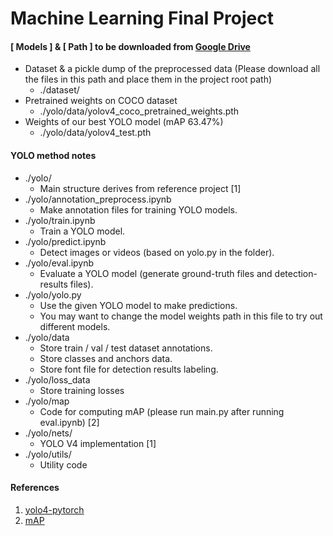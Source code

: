 # Machine Learning Final Project

#### **[ Models ] & [ Path ] to be downloaded from [Google Drive](https://drive.google.com/drive/folders/1FCbOwFw94OynbKCR_3kjpEV4_5si5VkP?usp=sharing)**
 - Dataset & a pickle dump of the preprocessed data (Please download all the files in this path and place them in the project root path)
    *   ./dataset/
 - Pretrained weights on COCO dataset
    *   ./yolo/data/yolov4_coco_pretrained_weights.pth
 - Weights of our best YOLO model (mAP 63.47%)
    *   ./yolo/data/yolov4_test.pth

#### **YOLO method notes**
 - ./yolo/
    * Main structure derives from reference project [1]
 - ./yolo/annotation_preprocess.ipynb
    *  Make annotation files for training YOLO models.
 - ./yolo/train.ipynb
    *  Train a YOLO model.
 - ./yolo/predict.ipynb
    *  Detect images or videos (based on yolo.py in the folder).
 - ./yolo/eval.ipynb
    *  Evaluate a YOLO model (generate ground-truth files and detection-results files).
 - ./yolo/yolo.py
    * Use the given YOLO model to make predictions.
    * You may want to change the model weights path in this file to try out different models.
 - ./yolo/data
    * Store train / val / test dataset annotations.
    * Store classes and anchors data.
    * Store font file for detection results labeling.
 - ./yolo/loss_data
    * Store training losses
 - ./yolo/map
    * Code for computing mAP (please run main.py after running eval.ipynb) [2]
 - ./yolo/nets/
    * YOLO V4 implementation [1]
 - ./yolo/utils/
    * Utility code

#### **References**

1. [yolo4-pytorch](https://github.com/bubbliiiing/yolov4-pytorch)
2. [mAP](https://github.com/Cartucho/mAP)



